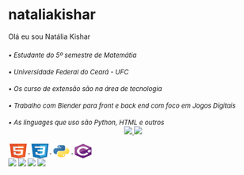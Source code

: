 # nataliakishar
Olá eu sou Natália Kishar
<h6><font size="2">• Estudante do 5º semestre de Matemátia<br>
<h6><font size="2">• Universidade Federal do Ceará - UFC <br>
<h6><font size="2">• Os curso de extensão são na área de tecnologia<br>
<h6><font size="2">• Trabalho com Blender para front e back end com foco em Jogos Digitais<br>
<h6><font size="2">• As linguages que uso são Python, HTML e outros<br>
<div align="center">
  <a href="https://github.com/git3007Na">
  <img height="180em" src="https://github-readme-stats.vercel.app/api?username=git3007Na&show_icons=true&theme=dark&include_all_commits=true&count_private=true"/>
  <img height="180em" src="https://github-readme-stats.vercel.app/api/top-langs/?username=git3007Na&layout=compact&langs_count=7&theme=dark"/>
</div>
<div style="display: inline_block"><br>
<img align="center" alt="kishar-HTML" height="30" width="40" src="https://raw.githubusercontent.com/devicons/devicon/master/icons/html5/html5-original.svg">
<img align="center" alt="kishar-CSS" height="30" width="40" src="https://raw.githubusercontent.com/devicons/devicon/master/icons/css3/css3-original.svg">
<img align="center" alt="kishar-Python" height="30" width="40" src="https://raw.githubusercontent.com/devicons/devicon/master/icons/python/python-original.svg">
<img align="center" alt="kishar-Csharp" height="30" width="40" src="https://raw.githubusercontent.com/devicons/devicon/master/icons/csharp/csharp-original.svg">
<div> 
  <a href="https://www.youtube.com/channel/UCwvkyv8QI-ocrnZ4Z6Te8Hg" target="_blank"><img src="https://img.shields.io/badge/YouTube-FF0000?style=for-the-badge&logo=youtube&logoColor=white" target="_blank"></a>
  <a href="http://lattes.cnpq.br/7258973510195914"_blank"><img height="35em"src="http://www.portalfea.fea.usp.br/sites/default/files/u6211/icon-curriculo-lattes.png" target="_blank"></a>
  <a href="https://wa.me/qr/XMTADL4TNCYJF1"_blank"><img height="25em"  src="https://img.shields.io/badge/WhatsApp-25D366?style=for-the-badge&logo=whatsapp&logoColor=white" target="_blank"></a>
<a href="<a href=" "_blank"></a>
    <a href = "nataliaqueiroz@gmail.com"><img src="https://img.shields.io/badge/-Gmail-%23333?style=for-the-badge&logo=gmail&logoColor=white" target="_blank"></a>
